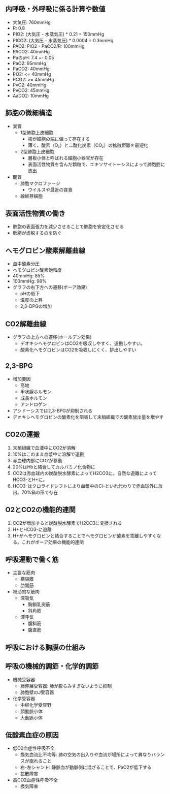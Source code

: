 ## 内呼吸・外呼吸に係る計算や数値
- 大気圧: 760mmHg
- R: 0.8
- PIO2: (大気圧 - 水蒸気圧) * 0.21 = 150mmHg
- PICO2: (大気圧 - 水蒸気圧) * 0.0004 = 0.3mmHg
- PAO2: PIO2 - PaCO2/R: 100mmHg
- PACO2: 40mmHg
- PaのpH: 7.4 +- 0.05
- PaO2: 95mmHg
- PaCO2: 40mmHg
- PO2: <= 40mmHg
- PCO2: >= 45mmHg
- PvO2: 40mmHg
- PvCO2: 45mmHg
- AaDO2: 10mmHg
## 肺胞の微細構造
- 実質
	- 1型肺胞上皮細胞
		- 核が細胞の端に偏って存在する
		- 薄く、酸素（O₂）と二酸化炭素（CO₂）の拡散距離を最短化
	- 2型肺胞上皮細胞
		- 層板小体と呼ばれる細胞小器官が存在
		- 表面活性物質を含んだ顆粒で、エキソサイトーシスによって肺胞腔に放出
- 間質
	- 肺胞マクロファージ
		- ウイルスや最近の貪食
	- 線維芽細胞
## 表面活性物質の働き
- 肺胞の表面張力を減少させることで肺胞を安定化させる
- 肺胞が虚脱するのを防ぐ
## ヘモグロビン酸素解離曲線
- 血中酸素分圧
- ヘモグロビン酸素飽和度
- 40mmHg: 85%
- 100mmHg: 98%
- グラフの右下方への遷移(ボーア効果)
	- pHの低下
	- 温度の上昇
	- 2,3-DPGの増加
## CO2解離曲線
- グラフの上方への遷移(ホールデン効果)
	- デオキシヘモグロビンはCO2を吸収しやすく、運搬しやすい。
	- 酸素化ヘモグロビンはCO2を吸収しにくく、排出しやすい
## 2,3-BPG
- 増加要因
	- 高地
	- 甲状腺ホルモン
	- 成長ホルモン
	- アンドロゲン 
- アシドーシスでは2,3-BPGが抑制される
- デオキシヘモグロビンの酸素化を阻害して末梢組織での酸素放出量を増やす
## CO2の運搬
1. 末梢組織で血液中にCO2が溶解
2. 10%はこのまま血漿中に溶解で運搬
3. 赤血球内部にCO2が移動
4. 20%はHbと結合してカルバミノ化合物に
5. CO2は赤血球内の炭酸脱水酵素によってH2CO3に。自然な遊離によってHCO3-とH+に。
6. HCO3-はクロライドシフトにより血漿中のCl-といれ代わりで赤血球外に放出。70%箱の形で存在
## O2とCO2の機能的連関
1. CO2が増加すると炭酸脱水酵素でH2CO3に変換される
2. H+とHCO3-に遊離
3. H+がヘモグロビンと結合することでヘモグロビンが酸素を乖離しやすくなる。これがボーア効果の機能的連関
## 呼吸運動で働く筋
- 主要な筋肉
	- 横隔膜
	- 肋間筋
- 補助的な筋肉
	- 深吸気
		- 胸鎖乳突筋
		- 斜角筋
	- 深呼気
		- 腹斜筋
		- 腹直筋
## 呼吸における胸膜の仕組み
## 呼吸の機械的調節・化学的調節
- 機械受容器
	- 肺伸展受容器: 肺が膨らみすぎないように抑制
	- 肺胞壁のJ受容器
- 化学受容器
	- 中枢化学受容野
	- 頚動脈小体
	- 大動脈小体
## 低酸素血症の原因
- 低O2血症性呼吸不全
	- 換気血流比不均等: 肺の空気の出入りや血流が場所によって異なりバランスが崩れること
	- 右-左シャント: 静脈血が動脈側に混ざることで、PaO2が低下する
	- 拡散障害
- 高CO2血症性呼吸不全
	- 換気障害